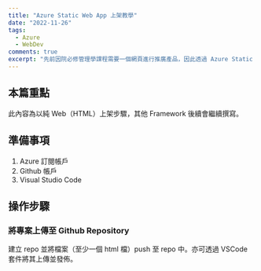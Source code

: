 ```yaml
---
title: "Azure Static Web App 上架教學"
date: "2022-11-26"
tags:
  - Azure
  - WebDev
comments: true
excerpt: "先前因院必修管理學課程需要一個網頁進行推廣產品，因此透過 Azure Static Web App 免費服務進行架站。"
---
```


## 本篇重點

此內容為以純 Web（HTML）上架步驟，其他 Framework 後續會繼續撰寫。

## 準備事項

1. Azure 訂閱帳戶
2. Github 帳戶
3. Visual Studio Code

## 操作步驟

### 將專案上傳至 Github Repository

建立 repo 並將檔案（至少一個 html 檔）push 至 repo 中。亦可透過 VSCode 套件將其上傳並發佈。
